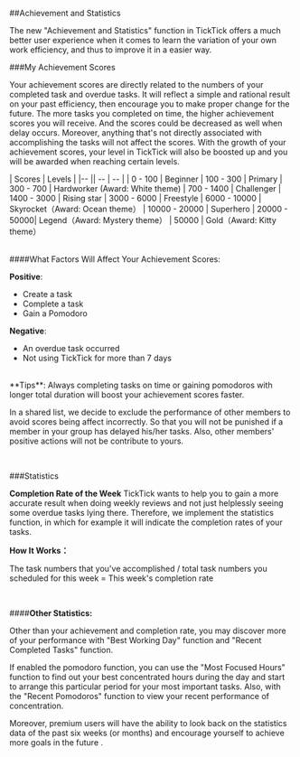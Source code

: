 ##Achievement and Statistics

The new "Achievement and Statistics" function in TickTick offers a much better user experience when it comes to learn the variation of your own work efficiency, and thus to improve it in a easier way. 



###My Achievement Scores

Your achievement scores are directly related to the numbers of your completed task and overdue tasks. It will reflect a simple and rational result on your past efficiency, then encourage you to make proper change for the future. The more tasks you completed on time, the higher achievement scores you will receive. And the scores could be decreased as well when delay occurs. Moreover, anything that's not directly associated with accomplishing the tasks will not affect the scores. With the growth of your achievement scores, your level in TickTick will also be boosted up and you will be awarded when reaching certain levels. 


|  Scores | Levels |
|-- || -- | -- |
| 0 - 100  | Beginner
| 100 - 300 | Primary
| 300 - 700 | Hardworker (Award: White theme)
| 700 - 1400 | Challenger
| 1400 - 3000 | Rising star
| 3000 - 6000 | Freestyle
| 6000 - 10000 | Skyrocket（Award:  Ocean theme）
| 10000 - 20000 | Superhero
| 20000 - 50000| Legend（Award: Mystery theme）
| 50000 | Gold（Award: Kitty theme）

<br />
####What Factors Will Affect Your Achievement Scores:

**Positive**: 
* Create a task
* Complete a task
* Gain a Pomodoro

**Negative**:
* An overdue task occurred
* Not using TickTick for more than 7 days

<br />
**Tips**: Always completing tasks on time or gaining pomodoros with longer total duration will boost your achievement scores faster. 

In a shared list, we decide to exclude the performance of other members to avoid scores being affect incorrectly. So that you will not be punished if a member in your group has delayed his/her tasks. Also, other members' positive actions will not be contribute to yours.

<br />

###Statistics 

**Completion Rate of the Week**
TickTick wants to help you to gain a more accurate result when doing weekly reviews and not just helplessly seeing some overdue tasks lying there. Therefore, we implement the statistics function, in which for example it will indicate the completion rates of your tasks. 

**How It Works：**

The task numbers that you've accomplished / total task numbers you scheduled for this week = This week's completion rate

<br />

####**Other Statistics:**

Other than your achievement and completion rate, you may discover more of your performance with "Best Working Day" function and "Recent Completed Tasks" function.

If enabled the pomodoro function, you can use the "Most Focused Hours" function to find out your best concentrated hours during the day and start to arrange this particular period for your most important tasks. Also, with the "Recent Pomodoros" function to view your recent performance of concentration. 

Moreover, premium users will have the ability to look back on the statistics data of the past six weeks (or months) and encourage yourself to achieve more goals in the future .



